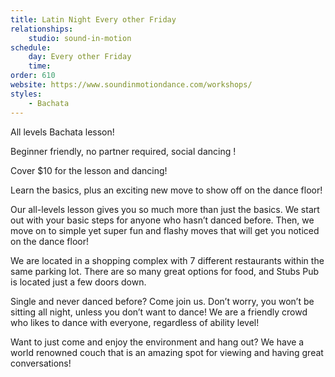 ```yaml
---
title: Latin Night Every other Friday
relationships:
    studio: sound-in-motion
schedule:
    day: Every other Friday
    time: 
order: 610
website: https://www.soundinmotiondance.com/workshops/
styles:
    - Bachata
---
```

All levels Bachata lesson!

Beginner friendly, no partner required, social dancing !

Cover $10 for the lesson and dancing!

Learn the basics, plus an exciting new move to show off on the dance floor!

Our all-levels lesson gives you so much more than just the basics.
We start out with your basic steps for anyone who hasn’t danced before. Then, we move on to simple yet super fun and flashy moves that will get you noticed on the dance floor!

We are located in a shopping complex with 7 different restaurants within the same parking lot. There are so many great options for food, and Stubs Pub is located just a few doors down.

Single and never danced before? Come join us. Don’t worry, you won’t be sitting all night, unless you don’t want to dance! We are a friendly crowd who likes to dance with everyone, regardless of ability level!

Want to just come and enjoy the environment and hang out? We have a world renowned couch that is an amazing spot for viewing and having great conversations!
